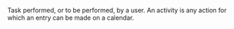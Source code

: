 Task performed, or to be performed, by a user. An activity is any action for which an entry can be made on a calendar.